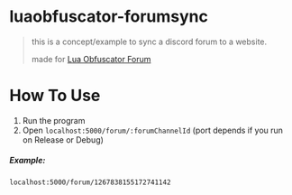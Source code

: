 # luaobfuscator-forumsync

> this is a concept/example to sync a discord forum to a website.
> 
> made for [Lua Obfuscator Forum](https://luaobfuscator.com/forum/)

# How To Use

1. Run the program
2. Open <code>localhost:5000/forum/:forumChannelId</code> (port depends if you run on Release or Debug)

##### Example:
<code>localhost:5000/forum/1267838155172741142</code>